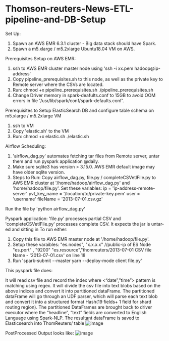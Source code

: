 # Thomson-reuters-News-ETL-pipeline-and-DB-Setup
Set Up:
1. Spawn an AWS EMR 6.3.1 cluster - Big data stack should have Spark.
2. Spawn a m5.xlarge / m5.2xlarge Ubuntu18.04 VM on AWS.

Prerequisites Setup on AWS EMR:
1. ssh to AWS EMR cluster master node using 
'ssh -i xx.pem hadoop@ip-address'
2. Copy pipeline_prerequisites.sh to this node, as well as the private key to Remote server where the CSVs are located.
3. Run:
chmod +x pipeline_prerequisites.sh
./pipeline_prerequisites.sh
4. Change Driver memory in spark-deafults.conf to 15GB to avoid OOM errors in file '/usr/lib/spark/conf/spark-defaults.conf'.

Prerequisites to Setup ElasticSearch DB and configure table schema on m5.xlarge / m5.2xlarge VM
1. ssh to VM
2. Copy 'elastic.sh' to the VM
3. Run:
chmod +x elastic.sh
./elastic.sh

Airflow Scheduling:
1. 'airflow_dag.py' automates fetching tar files from Remote server, untar them and run pyspark application @daily.
2. Make sure sqlite3 has version > 3.15.0. AWS EMR default image may have older sqlite version.
3. Steps to Run:
Copy airflow_dag.py, file.py / completeCSVetlFile.py to AWS EMR cluster at '/home/hadoop/airflow_dag.py' and 'home/hadoop/file.py'.
Set these variables:
  ip = 'ip-address-remote-server'
  pvt_key_name = '/location/to/private-key.pem'
  user = 'username'
  fileName = '2013-07-01.csv.gz'
  
Run the file by 'python airflow_dag.py'

Pyspark application:
'file.py' processes partial CSV and 'completeCSVetlFile.py' processes complete CSV. It expects the jar is untar-ed and sitting in
To run either:
1. Copy this file to AWS EMR master node at '/home/hadoop/file.py'. 
2. Setup these varaibles:
  "es.nodes",  "x.x.x.x" //public-ip of ES Node
  "es.port" , "9200"
  "es.resource","thomreuters/2013-07-01 
   CSV file Name - '2013-07-01.csv' on line 18
 3. Run 
 'spark-submit --master yarn --deploy-mode client file.py'
 
 This pyspark file does:
 
It will read csv file and record the index where <“date”,”time”> pattern is matching using regex.
It will divide the csv file into text blobs based on the above indices and convert it into partitioned dataFrame. 
The partitioned dataFrame will go through an UDF parser, which will parse each text blob and convert it into a structured format Hash(19 fields+ 1 field for shard routing region).
The partitioned DataFrames are brought back to driver executor where the “headline”, “text” fields are converted to English Language using Spark-NLP.
The resultant dataFrame is saved to Elasticsearch into ThomReuters/<csv-date-date> table
![image](https://user-images.githubusercontent.com/28540487/156979272-6e79f074-7302-4db6-add1-8e87fce7f0c5.png)

  

PostProcessed Output looks like:
  ![image](https://user-images.githubusercontent.com/28540487/156979599-2703d4d2-feac-4e96-a71c-ae1841ea6a50.png)
